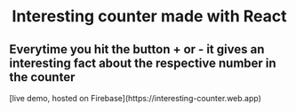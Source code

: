 <h1 align="center">Interesting counter made with React</h1>
<h2>Everytime you hit the button + or - it gives an interesting fact about the respective number in the counter</h2>
[live demo, hosted on Firebase](https://interesting-counter.web.app)
